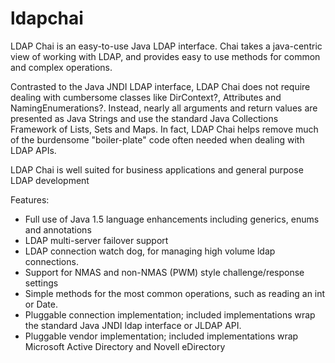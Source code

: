 ldapchai
========
LDAP Chai is an easy-to-use Java LDAP interface. Chai takes a java-centric view of working with LDAP, and provides easy to use methods for common and complex operations.

Contrasted to the Java JNDI LDAP interface, LDAP Chai does not require dealing with cumbersome classes like DirContext?, Attributes and NamingEnumerations?. Instead, nearly all arguments and return values are presented as Java Strings and use the standard Java Collections Framework of Lists, Sets and Maps. In fact, LDAP Chai helps remove much of the burdensome "boiler-plate" code often needed when dealing with LDAP APIs.

LDAP Chai is well suited for business applications and general purpose LDAP development

Features:

* Full use of Java 1.5 language enhancements including generics, enums and annotations
* LDAP multi-server failover support
* LDAP connection watch dog, for managing high volume ldap connections.
* Support for NMAS and non-NMAS (PWM) style challenge/response settings
* Simple methods for the most common operations, such as reading an int or Date.
* Pluggable connection implementation; included implementations wrap the standard Java JNDI ldap interface or JLDAP API.
* Pluggable vendor implementation; included implementations wrap Microsoft Active Directory and Novell eDirectory
